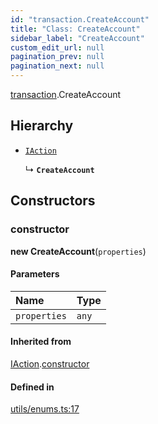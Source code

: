 ```yaml
---
id: "transaction.CreateAccount"
title: "Class: CreateAccount"
sidebar_label: "CreateAccount"
custom_edit_url: null
pagination_prev: null
pagination_next: null
---
```


[transaction](../modules/transaction.md).CreateAccount

## Hierarchy

- [`IAction`](transaction.IAction.md)

  ↳ **`CreateAccount`**

## Constructors

### constructor

**new CreateAccount**(`properties`)

#### Parameters

| Name | Type |
| :------ | :------ |
| `properties` | `any` |

#### Inherited from

[IAction](transaction.IAction.md).[constructor](transaction.IAction.md#constructor)

#### Defined in

[utils/enums.ts:17](https://github.com/maxhr/near--near-api-js/blob/87bf3c7e/packages/near-api-js/src/utils/enums.ts#L17)

